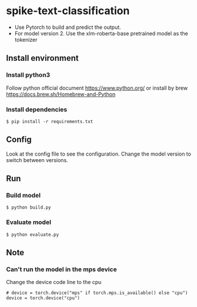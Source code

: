 # spike-text-classification
+ Use Pytorch to build and predict the output.
+ For model version 2. Use the xlm-roberta-base pretrained model as the tokenizer

## Install environment
### Install python3
Follow python official document https://www.python.org/ or install by brew https://docs.brew.sh/Homebrew-and-Python

### Install dependencies
```
$ pip install -r requirements.txt
```

## Config
Look at the config file to see the configuration. Change the model version to switch between versions.

## Run
### Build model
```
$ python build.py
```

### Evaluate model
```
$ python evaluate.py
```

## Note
### Can't run the model in the mps device
Change the device code line to the cpu
```
# device = torch.device("mps" if torch.mps.is_available() else "cpu")
device = torch.device("cpu")
```